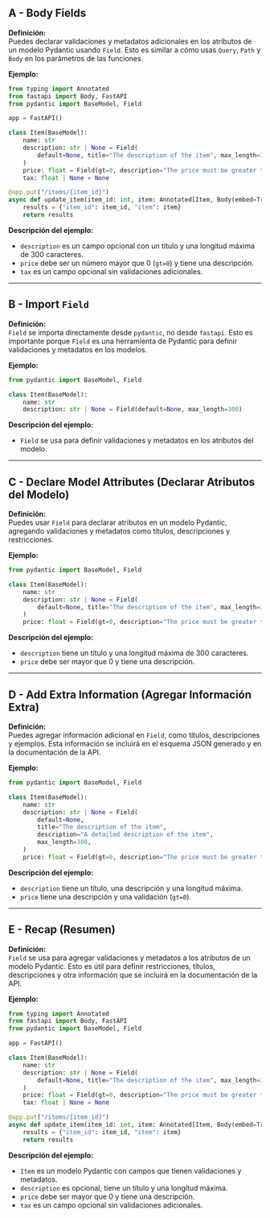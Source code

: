 ## A - Body Fields

**Definición:**  
Puedes declarar validaciones y metadatos adicionales en los atributos de un modelo Pydantic usando `Field`. Esto es similar a cómo usas `Query`, `Path` y `Body` en los parámetros de las funciones.

**Ejemplo:**

```python
from typing import Annotated
from fastapi import Body, FastAPI
from pydantic import BaseModel, Field

app = FastAPI()

class Item(BaseModel):
    name: str
    description: str | None = Field(
        default=None, title="The description of the item", max_length=300
    )
    price: float = Field(gt=0, description="The price must be greater than zero")
    tax: float | None = None

@app.put("/items/{item_id}")
async def update_item(item_id: int, item: Annotated[Item, Body(embed=True)]):
    results = {"item_id": item_id, "item": item}
    return results
```

**Descripción del ejemplo:**

- `description` es un campo opcional con un título y una longitud máxima de 300 caracteres.
- `price` debe ser un número mayor que 0 (`gt=0`) y tiene una descripción.
- `tax` es un campo opcional sin validaciones adicionales.

---

## B - Import `Field`

**Definición:**  
`Field` se importa directamente desde `pydantic`, no desde `fastapi`. Esto es importante porque `Field` es una herramienta de Pydantic para definir validaciones y metadatos en los modelos.

**Ejemplo:**

```python
from pydantic import BaseModel, Field

class Item(BaseModel):
    name: str
    description: str | None = Field(default=None, max_length=300)
```

**Descripción del ejemplo:**

- `Field` se usa para definir validaciones y metadatos en los atributos del modelo.

---

## C - Declare Model Attributes (Declarar Atributos del Modelo)

**Definición:**  
Puedes usar `Field` para declarar atributos en un modelo Pydantic, agregando validaciones y metadatos como títulos, descripciones y restricciones.

**Ejemplo:**

```python
from pydantic import BaseModel, Field

class Item(BaseModel):
    name: str
    description: str | None = Field(
        default=None, title="The description of the item", max_length=300
    )
    price: float = Field(gt=0, description="The price must be greater than zero")
```

**Descripción del ejemplo:**

- `description` tiene un título y una longitud máxima de 300 caracteres.
- `price` debe ser mayor que 0 y tiene una descripción.

---

## D - Add Extra Information (Agregar Información Extra)

**Definición:**  
Puedes agregar información adicional en `Field`, como títulos, descripciones y ejemplos. Esta información se incluirá en el esquema JSON generado y en la documentación de la API.

**Ejemplo:**

```python
from pydantic import BaseModel, Field

class Item(BaseModel):
    name: str
    description: str | None = Field(
        default=None,
        title="The description of the item",
        description="A detailed description of the item",
        max_length=300,
    )
    price: float = Field(gt=0, description="The price must be greater than zero")
```

**Descripción del ejemplo:**

- `description` tiene un título, una descripción y una longitud máxima.
- `price` tiene una descripción y una validación (`gt=0`).

---

## E - Recap (Resumen)

**Definición:**  
`Field` se usa para agregar validaciones y metadatos a los atributos de un modelo Pydantic. Esto es útil para definir restricciones, títulos, descripciones y otra información que se incluirá en la documentación de la API.

**Ejemplo:**

```python
from typing import Annotated
from fastapi import Body, FastAPI
from pydantic import BaseModel, Field

app = FastAPI()

class Item(BaseModel):
    name: str
    description: str | None = Field(
        default=None, title="The description of the item", max_length=300
    )
    price: float = Field(gt=0, description="The price must be greater than zero")
    tax: float | None = None

@app.put("/items/{item_id}")
async def update_item(item_id: int, item: Annotated[Item, Body(embed=True)]):
    results = {"item_id": item_id, "item": item}
    return results
```

**Descripción del ejemplo:**

- `Item` es un modelo Pydantic con campos que tienen validaciones y metadatos.
- `description` es opcional, tiene un título y una longitud máxima.
- `price` debe ser mayor que 0 y tiene una descripción.
- `tax` es un campo opcional sin validaciones adicionales.
